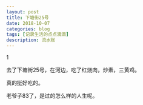 ```yaml
---
layout: post
title: 下塘街25号
date: 2018-10-07
categories: blog
tags: [记录生活的点点滴滴]
description: 流水账
---
```


1 

去了下塘街25号，在河边，吃了红烧肉，炒素，三黄鸡。

真的挺好吃的。

老爷子83了，是过的怎么样的人生呢。


